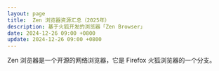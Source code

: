 ```yaml
---
layout: page
title:  Zen 浏览器资源汇总（2025年）
description: 基于火狐开发的浏览器「Zen Browser」
date: 2024-12-26 09:00 +0800
update: 2024-12-26 09:00 +0800
---
```


Zen 浏览器是一个开源的网络浏览器，它是 Firefox 火狐浏览器的一个分支。
